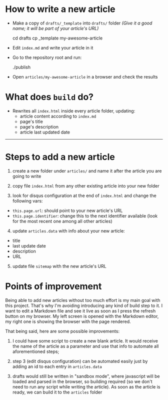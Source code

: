 
# How to write a new article

* Make a copy of `drafts/_template` into `drafts/` folder
  *(Give it a good name; it will be part of your article's URL)*

    cd drafts
    cp _template my-awesome-article

* Edit `index.md` and write your article in it

* Go to the repository root and run:

    ./publish

* Open `articles/my-awesome-article` in a browser and check the results

# What does `build` do?

- Rewrites all `index.html` inside every article folder, updating:
  - article content according to `index.md`
  - page's title
  - page's description
  - article last updated date

---


# Steps to add a new article

1. create a new folder under `articles/` and name it after the article you are going to write

2. copy file `index.html` from any other existing article into your new folder

3. look for disqus configuration at the end of `index.html` and change the following vars:

  - `this.page.url`: should point to your new article's URL
  - `this.page.identifier`: change this to the next identifier available (look for the most recent one among all other articles)

4. update `articles.data` with info about your new article:

  - title
  - last update date
  - description
  - URL

5. update file `sitemap` with the new article's URL

# Points of improvement

Being able to add new articles without too much effort is my main goal with this project. That's why I'm avoiding introducing any kind of build step to it. I want to edit a Markdown file and see it live as soon as I press the refresh button on my browser. My left screen is opened with the Markdown editor, my right one is showing the browser with the page rendered.

That being said, here are some possible improvements:

1. I could have some script to create a new blank article. It would receive the name of the article as a parameter and use that info to automate all aforementioned steps;

2. step 3 (edit disqus configuration) can be automated easily just by adding an id to each entry in `articles.data`

3. drafts would still be written in "sandbox mode", where javascript will be loaded and parsed in the browser, so building required (so we don't need to run any script while writing the article). As soon as the article is ready, we can build it to the `articles` folder
